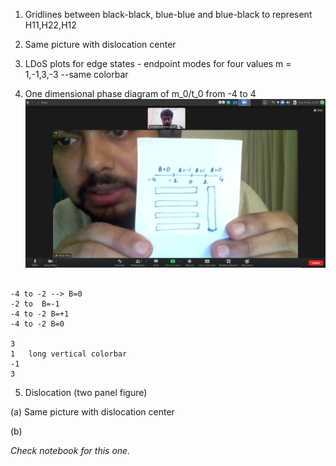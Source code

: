 1. Gridlines between black-black, blue-blue and blue-black to represent H11,H22,H12 

2. Same picture with dislocation center

3. LDoS plots for edge states - endpoint modes for 
four values m = 1,-1,3,-3 --same colorbar


4. One dimensional phase diagram of m_0/t_0 from -4 to 4
![img](plots/Screenshot_2021-10-19_22-25-12.png)
```

-4 to -2 --> B=0
-2 to  B=-1
-4 to -2 B=+1
-4 to -2 B=0

3
1   long vertical colorbar
-1
3
```

5. Dislocation (two panel figure)

(a) Same picture with dislocation center

(b) 

*Check notebook for this one.*

